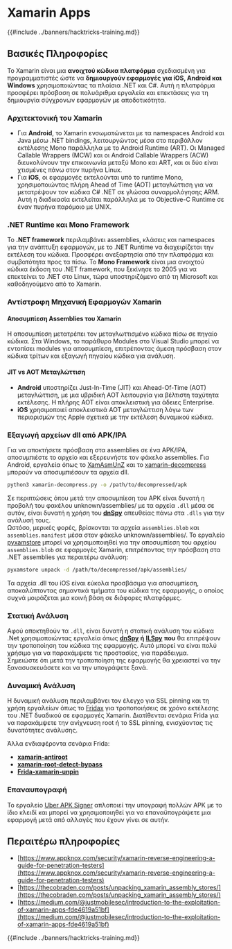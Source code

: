 # Xamarin Apps

{{#include ../banners/hacktricks-training.md}}

## **Βασικές Πληροφορίες**

Το Xamarin είναι μια **ανοιχτού κώδικα πλατφόρμα** σχεδιασμένη για προγραμματιστές ώστε να **δημιουργούν εφαρμογές για iOS, Android και Windows** χρησιμοποιώντας τα πλαίσια .NET και C#. Αυτή η πλατφόρμα προσφέρει πρόσβαση σε πολυάριθμα εργαλεία και επεκτάσεις για τη δημιουργία σύγχρονων εφαρμογών με αποδοτικότητα.

### Αρχιτεκτονική του Xamarin

- Για **Android**, το Xamarin ενσωματώνεται με τα namespaces Android και Java μέσω .NET bindings, λειτουργώντας μέσα στο περιβάλλον εκτέλεσης Mono παράλληλα με το Android Runtime (ART). Οι Managed Callable Wrappers (MCW) και οι Android Callable Wrappers (ACW) διευκολύνουν την επικοινωνία μεταξύ Mono και ART, και οι δύο είναι χτισμένες πάνω στον πυρήνα Linux.
- Για **iOS**, οι εφαρμογές εκτελούνται υπό το runtime Mono, χρησιμοποιώντας πλήρη Ahead of Time (AOT) μεταγλώττιση για να μετατρέψουν τον κώδικα C# .NET σε γλώσσα συναρμολόγησης ARM. Αυτή η διαδικασία εκτελείται παράλληλα με το Objective-C Runtime σε έναν πυρήνα παρόμοιο με UNIX.

### .NET Runtime και Mono Framework

Το **.NET framework** περιλαμβάνει assemblies, κλάσεις και namespaces για την ανάπτυξη εφαρμογών, με το .NET Runtime να διαχειρίζεται την εκτέλεση του κώδικα. Προσφέρει ανεξαρτησία από την πλατφόρμα και συμβατότητα προς τα πίσω. Το **Mono Framework** είναι μια ανοιχτού κώδικα έκδοση του .NET framework, που ξεκίνησε το 2005 για να επεκτείνει το .NET στο Linux, τώρα υποστηριζόμενο από τη Microsoft και καθοδηγούμενο από το Xamarin.

### Αντίστροφη Μηχανική Εφαρμογών Xamarin

#### Αποσυμπίεση Assemblies του Xamarin

Η αποσυμπίεση μετατρέπει τον μεταγλωττισμένο κώδικα πίσω σε πηγαίο κώδικα. Στα Windows, το παράθυρο Modules στο Visual Studio μπορεί να εντοπίσει modules για αποσυμπίεση, επιτρέποντας άμεση πρόσβαση στον κώδικα τρίτων και εξαγωγή πηγαίου κώδικα για ανάλυση.

#### JIT vs AOT Μεταγλώττιση

- **Android** υποστηρίζει Just-In-Time (JIT) και Ahead-Of-Time (AOT) μεταγλώττιση, με μια υβριδική AOT λειτουργία για βέλτιστη ταχύτητα εκτέλεσης. Η πλήρης AOT είναι αποκλειστική για άδειες Enterprise.
- **iOS** χρησιμοποιεί αποκλειστικά AOT μεταγλώττιση λόγω των περιορισμών της Apple σχετικά με την εκτέλεση δυναμικού κώδικα.

### Εξαγωγή αρχείων dll από APK/IPA

Για να αποκτήσετε πρόσβαση στα assemblies σε ένα APK/IPA, αποσυμπιέστε το αρχείο και εξερευνήστε τον φάκελο assemblies. Για Android, εργαλεία όπως το [XamAsmUnZ](https://github.com/cihansol/XamAsmUnZ) και το [xamarin-decompress](https://github.com/NickstaDB/xamarin-decompress) μπορούν να αποσυμπιέσουν τα αρχεία dll.
```bash
python3 xamarin-decompress.py -o /path/to/decompressed/apk
```
Σε περιπτώσεις όπου μετά την αποσυμπίεση του APK είναι δυνατή η προβολή του φακέλου unknown/assemblies/ με τα αρχεία `.dll` μέσα σε αυτόν, είναι δυνατή η χρήση του [**dnSpy**](https://github.com/dnSpy/dnSpy) απευθείας πάνω στα `.dlls` για την ανάλυσή τους.\
Ωστόσο, μερικές φορές, βρίσκονται τα αρχεία `assemblies.blob` και `assemblies.manifest` μέσα στον φάκελο unknown/assemblies/. Το εργαλείο [pyxamstore](https://github.com/jakev/pyxamstore) μπορεί να χρησιμοποιηθεί για την αποσυμπίεση του αρχείου `assemblies.blob` σε εφαρμογές Xamarin, επιτρέποντας την πρόσβαση στα .NET assemblies για περαιτέρω ανάλυση:
```bash
pyxamstore unpack -d /path/to/decompressed/apk/assemblies/
```
Τα αρχεία .dll του iOS είναι εύκολα προσβάσιμα για αποσυμπίεση, αποκαλύπτοντας σημαντικά τμήματα του κώδικα της εφαρμογής, ο οποίος συχνά μοιράζεται μια κοινή βάση σε διάφορες πλατφόρμες.

### Στατική Ανάλυση

Αφού αποκτηθούν τα `.dll`, είναι δυνατή η στατική ανάλυση του κώδικα .Net χρησιμοποιώντας εργαλεία όπως [**dnSpy**](https://github.com/dnSpy/dnSpy) **ή** [**ILSpy**](https://github.com/icsharpcode/ILSpy) **που** θα επιτρέψουν την τροποποίηση του κώδικα της εφαρμογής. Αυτό μπορεί να είναι πολύ χρήσιμο για να παρακάμψετε τις προστασίες, για παράδειγμα.\
Σημειώστε ότι μετά την τροποποίηση της εφαρμογής θα χρειαστεί να την ξανασυσκευάσετε και να την υπογράψετε ξανά.

### Δυναμική Ανάλυση

Η δυναμική ανάλυση περιλαμβάνει τον έλεγχο για SSL pinning και τη χρήση εργαλείων όπως το [Fridax](https://github.com/NorthwaveSecurity/fridax) για τροποποιήσεις σε χρόνο εκτέλεσης του .NET δυαδικού σε εφαρμογές Xamarin. Διατίθενται σενάρια Frida για να παρακάμψετε την ανίχνευση root ή το SSL pinning, ενισχύοντας τις δυνατότητες ανάλυσης.

Άλλα ενδιαφέροντα σενάρια Frida:

- [**xamarin-antiroot**](https://codeshare.frida.re/@Gand3lf/xamarin-antiroot/)
- [**xamarin-root-detect-bypass**](https://codeshare.frida.re/@nuschpl/xamarin-root-detect-bypass/)
- [**Frida-xamarin-unpin**](https://github.com/GoSecure/frida-xamarin-unpin)

### Επαναυπογραφή

Το εργαλείο [Uber APK Signer](https://github.com/patrickfav/uber-apk-signer) απλοποιεί την υπογραφή πολλών APK με το ίδιο κλειδί και μπορεί να χρησιμοποιηθεί για να επαναϋπογράψετε μια εφαρμογή μετά από αλλαγές που έχουν γίνει σε αυτήν.

## Περαιτέρω πληροφορίες

- [https://www.appknox.com/security/xamarin-reverse-engineering-a-guide-for-penetration-testers](https://www.appknox.com/security/xamarin-reverse-engineering-a-guide-for-penetration-testers)
- [https://thecobraden.com/posts/unpacking_xamarin_assembly_stores/](https://thecobraden.com/posts/unpacking_xamarin_assembly_stores/)
- [https://medium.com/@justmobilesec/introduction-to-the-exploitation-of-xamarin-apps-fde4619a51bf](https://medium.com/@justmobilesec/introduction-to-the-exploitation-of-xamarin-apps-fde4619a51bf)

{{#include ../banners/hacktricks-training.md}}
